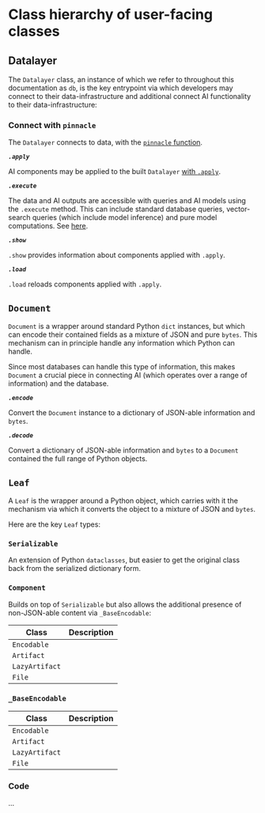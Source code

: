# Class hierarchy of user-facing classes

## Datalayer

The `Datalayer` class, an instance of which we refer to throughout this 
documentation as `db`, is the key entrypoint via which developers
may connect to their data-infrastructure and additional connect
AI functionality to their data-infrastructure:

### Connect with `pinnacle`

The `Datalayer` connects to data, with the [`pinnacle` function](../core_api/connect).

***`.apply`***

AI components may be applied to the built `Datalayer` [with `.apply`](../core_api/apply).

***`.execute`***

The data and AI outputs are accessible with queries and AI models 
using the `.execute` method. This can include standard database queries,
vector-search queries (which include model inference) and pure model computations.
See [here](../core_api/execute).

***`.show`***

`.show` provides information about components applied with `.apply`.

***`.load`***

`.load` reloads components applied with `.apply`.

## `Document`

`Document` is a wrapper around standard Python `dict` instances, 
but which can encode their contained fields as a mixture of JSON
and pure `bytes`. This mechanism can in principle handle any information 
which Python can handle.

Since most databases can handle this type of information, this makes
`Document` a crucial piece in connecting AI (which operates over a range of information)
and the database.

***`.encode`***

Convert the `Document` instance to a dictionary of JSON-able information 
and `bytes`.

***`.decode`***

Convert a dictionary of JSON-able information 
and `bytes` to a `Document` contained the full range of Python objects.

## `Leaf`

A `Leaf` is the wrapper around a Python object, which carries with 
it the mechanism via which it converts the object to a mixture 
of JSON and `bytes`.

Here are the key `Leaf` types:

### `Serializable`

An extension of Python `dataclasses`, but easier to get the original class back 
from the serialized dictionary form.

### `Component`

Builds on top of `Serializable` but also allows the additional presence of non-JSON-able content via `_BaseEncodable`:

| Class | Description |
| --- | --- |
| `Encodable` |  |
| `Artifact` |  |
| `LazyArtifact` |  |
| `File` |  |


### `_BaseEncodable`

| Class | Description |
| --- | --- |
| `Encodable` |   |
| `Artifact` |   |
| `LazyArtifact` |   |
| `File` |   |

### Code

...
